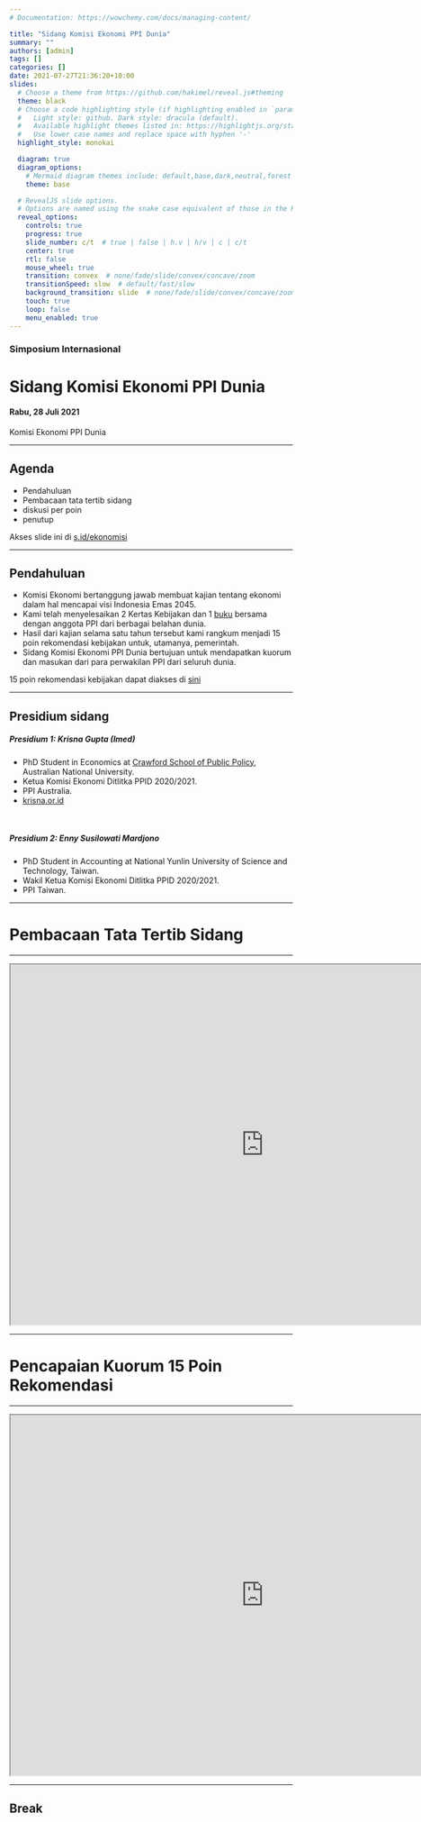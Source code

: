 ```yaml
---
# Documentation: https://wowchemy.com/docs/managing-content/

title: "Sidang Komisi Ekonomi PPI Dunia"
summary: ""
authors: [admin]
tags: []
categories: []
date: 2021-07-27T21:36:20+10:00
slides:
  # Choose a theme from https://github.com/hakimel/reveal.js#theming
  theme: black
  # Choose a code highlighting style (if highlighting enabled in `params.toml`)
  #   Light style: github. Dark style: dracula (default).
  #   Available highlight themes listed in: https://highlightjs.org/static/demo/
  #   Use lower case names and replace space with hyphen '-'
  highlight_style: monokai

  diagram: true
  diagram_options:
    # Mermaid diagram themes include: default,base,dark,neutral,forest
    theme: base

  # RevealJS slide options.
  # Options are named using the snake case equivalent of those in the RevealJS docs.
  reveal_options:
    controls: true
    progress: true
    slide_number: c/t  # true | false | h.v | h/v | c | c/t
    center: true
    rtl: false
    mouse_wheel: true
    transition: convex  # none/fade/slide/convex/concave/zoom
    transitionSpeed: slow  # default/fast/slow
    background_transition: slide  # none/fade/slide/convex/concave/zoom
    touch: true
    loop: false
    menu_enabled: true
---
```


### Simposium Internasional

# Sidang Komisi Ekonomi PPI Dunia

#### Rabu, 28 Juli 2021  

Komisi Ekonomi PPI Dunia

---

## Agenda

- Pendahuluan
- Pembacaan tata tertib sidang
- diskusi per poin
- penutup

Akses slide ini di [s.id/ekonomisi](s.id/ekonomisi)

---

## Pendahuluan

- Komisi Ekonomi bertanggung jawab membuat kajian tentang ekonomi dalam hal mencapai visi Indonesia Emas 2045.
- Kami telah menyelesaikan 2 Kertas Kebijakan dan 1 [buku](https://lipipress.lipi.go.id/detailpost/indonesia-emas-berkelanjutan-2045-kumpulan-pemikiran-pelajar-indonesia-sedunia-seri-01-ekonomi) bersama dengan anggota PPI dari berbagai belahan dunia.
- Hasil dari kajian selama satu tahun tersebut kami rangkum menjadi 15 poin rekomendasi kebijakan untuk, utamanya, pemerintah.
- Sidang Komisi Ekonomi PPI Dunia bertujuan untuk mendapatkan kuorum dan masukan dari para perwakilan PPI dari seluruh dunia.

15 poin rekomendasi kebijakan dapat diakses di [sini](https://drive.google.com/file/d/15WmDz-DmVHfNUcELjiYLAKB3uXw1zfhb/view?usp=sharing)

---

## Presidium sidang

#####  <div class="left">Presidium 1: Krisna Gupta (Imed)</div>

- PhD Student in Economics at [Crawford School of Public Policy](https://crawford.anu.edu.au/people/phd/krisna-gupta), Australian National University.
- Ketua Komisi Ekonomi Ditlitka PPID 2020/2021.
- PPI Australia.
- [krisna.or.id](https://www.krisna.or.id/)  
</br>


##### <div class="left">Presidium 2: Enny Susilowati Mardjono</div>

- PhD Student in Accounting at National Yunlin University of Science and Technology, Taiwan.
- Wakil Ketua Komisi Ekonomi Ditlitka PPID 2020/2021.
- PPI Taiwan.

---

# Pembacaan Tata Tertib Sidang

---

<iframe src="https://drive.google.com/file/d/1czaeRf6_6LvPr-1Ci8FMKLXPWMSjNS1D/preview" width="900" height="640" allow="autoplay"></iframe>

---

# Pencapaian Kuorum 15 Poin Rekomendasi

---

<iframe src="https://drive.google.com/file/d/15WmDz-DmVHfNUcELjiYLAKB3uXw1zfhb/preview" width="900" height="640" allow="autoplay"></iframe>

---

## Break